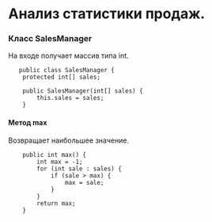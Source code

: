 
# Анализ статистики продаж.

### Класc SalesManager 
На входе получает массив типа int.
```
   public class SalesManager {
    protected int[] sales;

    public SalesManager(int[] sales) {
        this.sales = sales;
    }
```    
#### Метод max
Возвращает наибольшее значение.

```
    public int max() {
        int max = -1;
        for (int sale : sales) {
            if (sale > max) {
                max = sale;
            }
        }
        return max;
    }
```

